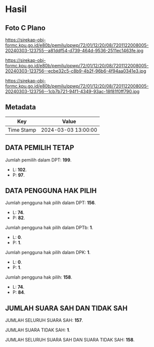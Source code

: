 # Hasil

## Foto C Plano

https://sirekap-obj-formc.kpu.go.id/e80b/pemilu/ppwp/72/01/12/20/08/7201122008005-20240303-123755--a81ddf54-d739-464d-9536-2511ec1463fe.jpg

https://sirekap-obj-formc.kpu.go.id/e80b/pemilu/ppwp/72/01/12/20/08/7201122008005-20240303-123756--ecbe32c5-c8b9-4b2f-96b6-4f94aa0341e3.jpg

https://sirekap-obj-formc.kpu.go.id/e80b/pemilu/ppwp/72/01/12/20/08/7201122008005-20240303-123756--1cb7b721-94f1-4349-93ac-18f81f0ff790.jpg


## Metadata

| Key        | Value               |
| ---------- | ------------------- |
| Time Stamp | 2024-03-03 13:00:00 |


## DATA PEMILIH TETAP

Jumlah pemilih dalam DPT: **199**.
 * L: **102**.
 * P: **97**.

## DATA PENGGUNA HAK PILIH

Jumlah pengguna hak pilih dalam DPT: **156**.
 * L: **74**.
 * P: **82**.

Jumlah pengguna hak pilih dalam DPTb: **1**.
 * L: **0**.
 * P: **1**.

Jumlah pengguna hak pilih dalam DPK: **1**.
 * L: **0**.
 * P: **1**.

Jumlah pengguna hak pilih: **158**.
 * L: **74**.
 * P: **84**.

## JUMLAH SUARA SAH DAN TIDAK SAH

JUMLAH SELURUH SUARA SAH: **157**.

JUMLAH SUARA TIDAK SAH: **1**.

JUMLAH SELURUH SUARA SAH DAN SUARA TIDAK SAH: **158**.



